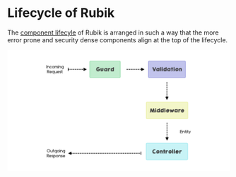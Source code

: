 # Lifecycle of Rubik

The [component lifecyle](./chapter_5.html) of Rubik is arranged in such a way that the more error
prone and security dense components align at the top of the lifecycle.

![lifecycle](/rubik-lifecycle.png)
